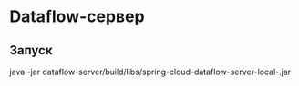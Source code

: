 # Dataflow-сервер

## Запуск

java -jar dataflow-server/build/libs/spring-cloud-dataflow-server-local-<version>.jar
